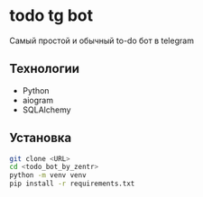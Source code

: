# todo tg bot

Самый простой и обычный to-do бот в telegram

## Технологии
- Python
- aiogram
- SQLAlchemy

## Установка
```bash
git clone <URL>
cd <todo_bot_by_zentr>
python -m venv venv
pip install -r requirements.txt

